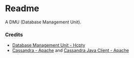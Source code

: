 # Readme
A DMU (Database Management Unit).

### Credits
- [Database Management Unit - Hcpty](https://github.com/hcpty/database-management-unit)
- [Cassandra - Apache](https://github.com/apache/cassandra) and [Cassandra Java Client - Apache](https://github.com/apache/cassandra-java-driver)
